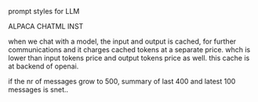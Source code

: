 prompt styles for LLM

ALPACA
CHATML
INST

when we chat with a model, the input and output is cached, for further communications and it charges cached tokens at a separate price. whch is lower than input tokens price and output tokens price as well.
this cache is at backend of openai.

if the nr of messages grow to 500, summary of last 400 and latest 100 messages is snet..

